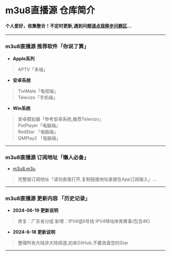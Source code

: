 
# m3u8直播源 仓库简介
#### 个人爱好，收集整合！不定时更新,遇到问题[请点我移步问题区](https://github.com/m3u-man/m3u8/issues/new)…
---
### m3u8直播源 推荐软件「你说了算」  
* **Apple系列**
>APTV「多端」  
* **安卓系统**
>TiviMate「电视端」  
>Televizo「手机端」  
* **Win系统**
>安卓模拟器「参考安卓系统,推荐Televizo」  
>PotPlayer「电脑端」  
>RedStar 「电脑端」  
>QMPlay2 「电脑端」  
---
### m3u8直播源 订阅地址「懒人必备」 
* [m3u8.m3u](https://tt.vg/m3u)  
> 完整版订阅地址「请勿直接打开,复制链接地址直接在App订阅输入」...
---

### m3u8直播源 更新内容 「历史记录」   
* **2024-06-19 更新说明**
>修复：广东省分组
>新增：IPV4组6号线 IPV4咪咕体育赛事(包含4K)

* **2024-6-18 更新说明**
>整理所有大陆非大陆频道,初来GitHub,不要吝啬您的Star



---
